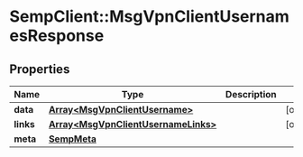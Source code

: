 # SempClient::MsgVpnClientUsernamesResponse

## Properties
Name | Type | Description | Notes
------------ | ------------- | ------------- | -------------
**data** | [**Array&lt;MsgVpnClientUsername&gt;**](MsgVpnClientUsername.md) |  | [optional] 
**links** | [**Array&lt;MsgVpnClientUsernameLinks&gt;**](MsgVpnClientUsernameLinks.md) |  | [optional] 
**meta** | [**SempMeta**](SempMeta.md) |  | 


